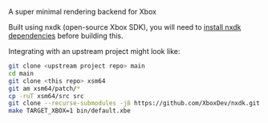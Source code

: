 A super minimal rendering backend for Xbox

Built using nxdk (open-source Xbox SDK), you will need to [install nxdk dependencies](https://github.com/XboxDev/nxdk/wiki/Install-the-Prerequisites#ubuntu) before building this.

Integrating with an upstream project might look like:
```bash
git clone <upstream project repo> main
cd main
git clone <this repo> xsm64
git am xsm64/patch/*
cp -ruT xsm64/src src
git clone --recurse-submodules -j8 https://github.com/XboxDev/nxdk.git
make TARGET_XBOX=1 bin/default.xbe
```
